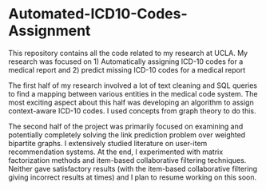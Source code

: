 # Automated-ICD10-Codes-Assignment

This repository contains all the code related to my research at UCLA. My research was focused on 1) Automatically assigning ICD-10 codes for a medical report and 2) predict missing ICD-10 codes for a medical report

The first half of my research involved a lot of text cleaning and SQL queries to find a mapping between various entities in the medical code system. The most exciting aspect about this half was developing an algorithm to assign context-aware ICD-10 codes. I used concepts from graph theory to do this.

The second half of the project was primarily focused on examining and potentially completely solving the link prediction problem over weighted bipartite graphs. I extensively studied literature on user-item recommendation systems. At the end, I experimented with matrix factorization methods and item-based collaborative filtering techniques. Neither gave satisfactory results (with the item-based collaborative filtering giving incorrect results at times) and I plan to resume working on this soon.
